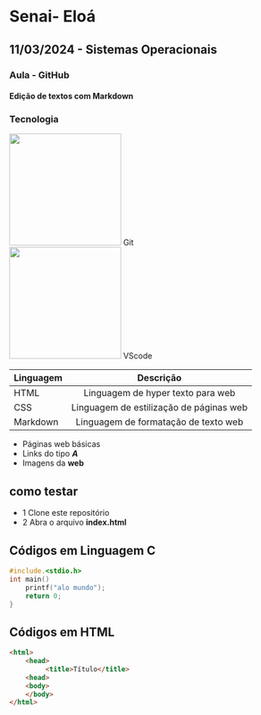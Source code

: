 # Senai- Eloá
## 11/03/2024 - Sistemas Operacionais
### Aula - GitHub
#### Edição de textos com Markdown
### Tecnologia
<img src="https://git-scm.com/images/logos/downloads/Git-Icon-Black.png" style=width:200px>
Git<br>
<img src="https://logowik.com/content/uploads/images/visual-studio-code7642.jpg" style=width:200px>
VScode<br>

|Linguagem|Descrição|
|-|:-:|
|HTML|Linguagem de hyper texto para web|
|CSS|Linguagem de estilização de páginas web|
|Markdown|Linguagem de formatação de texto web|

- Páginas web básicas
- Links do tipo ***A***
- Imagens da **web**

## como testar
- 1 Clone este repositório
- 2 Abra o arquivo **index.html**

## Códigos em Linguagem C
```c
#include.<stdio.h>
int main()
    printf("alo mundo");
    return 0;
}
```

## Códigos em HTML
```html
<html>
    <head>
         <title>Título</title>
    <head>
    <body>
    </body>
</html>
```



